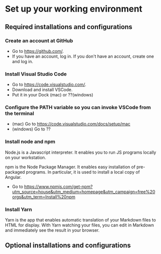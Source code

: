 # Set up your working environment

## Required installations and configurations

### Create an account at GitHub
* Go to https://github.com/. 
* If you have an account, log in. If you don't have an account, create one and log in.

### Install Visual Studio Code 
* Go to https://code.visualstudio.com/. 
* Download and install VSCode. 
* Put it in your Dock (mac) or ??(windows)

### Configure the PATH variable so you can invoke VSCode from the terminal
* (mac) Go to https://code.visualstudio.com/docs/setup/mac
* (windows) Go to ??

### Install node and npm

Node.js is a Javascript interpreter. It enables you to run JS programs locally on your workstation. 

npm is the Node Package Manager. It enables easy installation of pre-packaged programs. In particular, it is used to install a local copy of Angular.

* Go to https://www.npmjs.com/get-npm?utm_source=house&utm_medium=homepage&utm_campaign=free%20orgs&utm_term=Install%20npm

### Install Yarn

Yarn is the app that enables automatic translation of your Markdown files to HTML for display. With Yarn watching your files, you can edit in Markdown and immediately see the result in your browser.


## Optional installations and configurations

